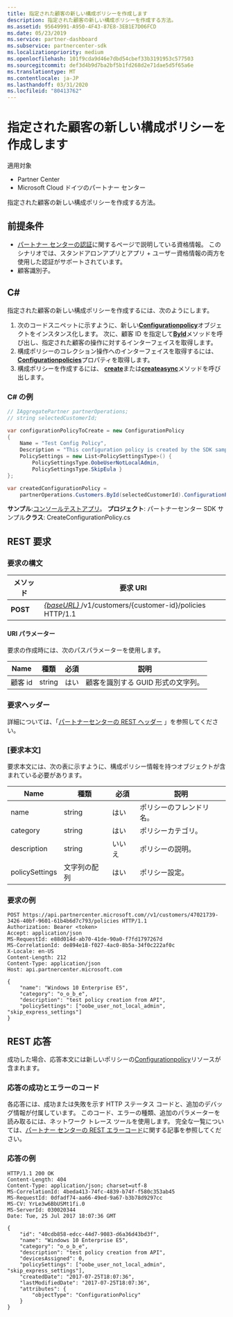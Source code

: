 ```yaml
---
title: 指定された顧客の新しい構成ポリシーを作成します
description: 指定された顧客の新しい構成ポリシーを作成する方法。
ms.assetid: 95649991-A950-4F43-87E8-3EB1E7D06FCD
ms.date: 05/23/2019
ms.service: partner-dashboard
ms.subservice: partnercenter-sdk
ms.localizationpriority: medium
ms.openlocfilehash: 101f9cda9d46e7dbd54cbef33b3191953c577503
ms.sourcegitcommit: def3d4b9d7ba2bf5b1fd268d2e71dae5d5f65a6e
ms.translationtype: MT
ms.contentlocale: ja-JP
ms.lasthandoff: 03/31/2020
ms.locfileid: "80413762"
---
```

# <a name="create-a-new-configuration-policy-for-the-specified-customer"></a>指定された顧客の新しい構成ポリシーを作成します

適用対象

- Partner Center
- Microsoft Cloud ドイツのパートナー センター

指定された顧客の新しい構成ポリシーを作成する方法。

## <a name="prerequisites"></a>前提条件

- [パートナー センターの認証](partner-center-authentication.md)に関するページで説明している資格情報。 このシナリオでは、スタンドアロンアプリとアプリ + ユーザー資格情報の両方を使用した認証がサポートされています。
- 顧客識別子。

## <a name="c"></a>C\#

指定された顧客の新しい構成ポリシーを作成するには、次のようにします。

1. 次のコードスニペットに示すように、新しい[**Configurationpolicy**](https://docs.microsoft.com/dotnet/api/microsoft.store.partnercenter.models.devicesdeployment.configurationpolicy)オブジェクトをインスタンス化します。 次に、顧客 ID を指定して[**ById**](https://docs.microsoft.com/dotnet/api/microsoft.store.partnercenter.customers.icustomercollection.byid)メソッドを呼び出し、指定された顧客の操作に対するインターフェイスを取得します。
2. 構成ポリシーのコレクション操作へのインターフェイスを取得するには、 [**Configurationpolicies**](https://docs.microsoft.com/dotnet/api/microsoft.store.partnercenter.customers.icustomer.configurationpolicies)プロパティを取得します。
3. 構成ポリシーを作成するには、 [**create**](https://docs.microsoft.com/dotnet/api/microsoft.store.partnercenter.genericoperations.ientitycreateoperations-2.create)または[**createasync**](https://docs.microsoft.com/dotnet/api/microsoft.store.partnercenter.genericoperations.ientitycreateoperations-2.createasync)メソッドを呼び出します。

### <a name="c-example"></a>C\# の例

``` csharp
// IAggregatePartner partnerOperations;
// string selectedCustomerId;

var configurationPolicyToCreate = new ConfigurationPolicy
{
    Name = "Test Config Policy",
    Description = "This configuration policy is created by the SDK samples",
    PolicySettings = new List<PolicySettingsType>() {
        PolicySettingsType.OobeUserNotLocalAdmin,
        PolicySettingsType.SkipEula }
};

var createdConfigurationPolicy =
    partnerOperations.Customers.ById(selectedCustomerId).ConfigurationPolicies.Create(configurationPolicyToCreate);
```

**サンプル**:[コンソールテストアプリ](console-test-app.md)。 **プロジェクト**: パートナーセンター SDK サンプル**クラス**: CreateConfigurationPolicy.cs

## <a name="rest-request"></a>REST 要求

### <a name="request-syntax"></a>要求の構文

| メソッド   | 要求 URI                                                                              |
|----------|------------------------------------------------------------------------------------------|
| **POST** | [ *{baseURL}* ](partner-center-rest-urls.md)/v1/customers/{customer-id}/policies HTTP/1.1 |

#### <a name="uri-parameter"></a>URI パラメーター

要求の作成時には、次のパスパラメーターを使用します。

| Name        | 種類   | 必須 | 説明                                           |
|-------------|--------|----------|-------------------------------------------------------|
| 顧客 id | string | はい      | 顧客を識別する GUID 形式の文字列。 |

### <a name="request-headers"></a>要求ヘッダー

詳細については、「[パートナーセンターの REST ヘッダー](headers.md) 」を参照してください。

### <a name="request-body"></a>[要求本文]

要求本文には、次の表に示すように、構成ポリシー情報を持つオブジェクトが含まれている必要があります。

| Name           | 種類             | 必須 | 説明                      |
|----------------|------------------|----------|----------------------------------|
| name           | string           | はい      | ポリシーのフレンドリ名。 |
| category       | string           | はい      | ポリシーカテゴリ。             |
| description    | string           | いいえ       | ポリシーの説明。          |
| policySettings | 文字列の配列 | はい      | ポリシー設定。             |

### <a name="request-example"></a>要求の例

```http
POST https://api.partnercenter.microsoft.com//v1/customers/47021739-3426-40bf-9601-61b4b6d7c793/policies HTTP/1.1
Authorization: Bearer <token>
Accept: application/json
MS-RequestId: e88d014d-ab70-41de-90a0-f7fd1797267d
MS-CorrelationId: de894e18-f027-4ac0-8b5a-34f0c222af0c
X-Locale: en-US
Content-Length: 212
Content-Type: application/json
Host: api.partnercenter.microsoft.com

{
    "name": "Windows 10 Enterprise E5",
    "category": "o_o_b_e",
    "description": "test policy creation from API",
    "policySettings": ["oobe_user_not_local_admin", "skip_express_settings"]
}
```

## <a name="rest-response"></a>REST 応答

成功した場合、応答本文には新しいポリシーの[Configurationpolicy](device-deployment-resources.md#configurationpolicy)リソースが含まれます。

### <a name="response-success-and-error-codes"></a>応答の成功とエラーのコード

各応答には、成功または失敗を示す HTTP ステータス コードと、追加のデバッグ情報が付属しています。 このコード、エラーの種類、追加のパラメーターを読み取るには、ネットワーク トレース ツールを使用します。 完全な一覧については、[パートナー センターの REST エラーコード](error-codes.md)に関する記事を参照してください。

### <a name="response-example"></a>応答の例

```http
HTTP/1.1 200 OK
Content-Length: 404
Content-Type: application/json; charset=utf-8
MS-CorrelationId: 4beda413-74fc-4839-b74f-f580c353ab45
MS-RequestId: 0dfadf74-aa66-49ed-9a67-b3b78d9297cc
MS-CV: YrLe3w6BbUSMt1fi.0
MS-ServerId: 030020344
Date: Tue, 25 Jul 2017 18:07:36 GMT

{
    "id": "40cdb858-edcc-44d7-9083-d6a36d43bd3f",
    "name": "Windows 10 Enterprise E5",
    "category": "o_o_b_e",
    "description": "test policy creation from API",
    "devicesAssigned": 0,
    "policySettings": ["oobe_user_not_local_admin", "skip_express_settings"],
    "createdDate": "2017-07-25T18:07:36",
    "lastModifiedDate": "2017-07-25T18:07:36",
    "attributes": {
        "objectType": "ConfigurationPolicy"
    }
}
```